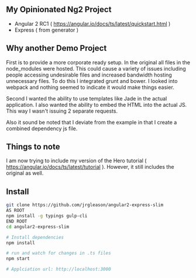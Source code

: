 ## My Opinionated Ng2 Project 
- Angular 2 RC1 ( https://angular.io/docs/ts/latest/quickstart.html )
- Express ( from generator )

## Why another Demo Project

First is to provide a more corporate ready setup. In the original all files in the node_modules were hosted. This could
cause a variety of issues including people accessing undesirable files and increased bandwidth hosting unnecessary
files. To do this I integrated grunt and bower. I looked into webpack and nothing seemed to indicate it would make
things easier.

Second I wanted the ability to use templates like Jade in the actual application. I also wanted the ability to embed
the HTML into the actual JS. This way I wasn't issuing 2 separate requests.

Also it sound be noted that I deviate from the example in that I create a combined dependency js file.

## Things to note

I am now trying to include my version of the Hero tutorial ( https://angular.io/docs/ts/latest/tutorial ). However, it
still includes the original as well.

## Install
```bash
git clone https://github.com/jrgleason/angular2-express-slim
AS ROOT
npm install -g typings gulp-cli
END ROOT
cd angular2-express-slim

# Install dependencies
npm install

# run and watch for changes in .ts files
npm start

# Applciation url: http://localhost:3000
```
